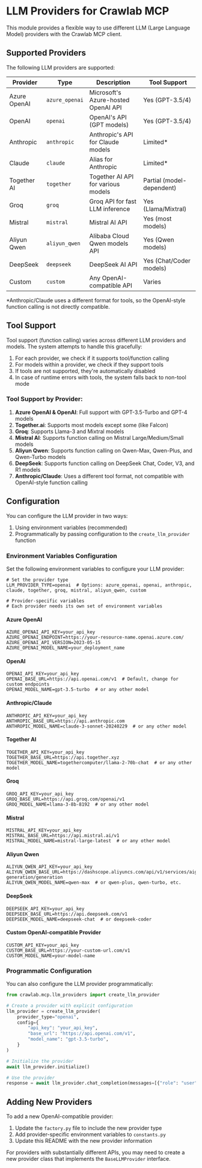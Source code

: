 # LLM Providers for Crawlab MCP

This module provides a flexible way to use different LLM (Large Language Model) providers with the Crawlab MCP client.

## Supported Providers

The following LLM providers are supported:

| Provider | Type | Description | Tool Support |
|----------|------|-------------|-------------|
| Azure OpenAI | `azure_openai` | Microsoft's Azure-hosted OpenAI API | Yes (GPT-3.5/4) |
| OpenAI | `openai` | OpenAI's API (GPT models) | Yes (GPT-3.5/4) |
| Anthropic | `anthropic` | Anthropic's API for Claude models | Limited* |
| Claude | `claude` | Alias for Anthropic | Limited* |
| Together AI | `together` | Together AI API for various models | Partial (model-dependent) |
| Groq | `groq` | Groq API for fast LLM inference | Yes (Llama/Mixtral) |
| Mistral | `mistral` | Mistral AI API | Yes (most models) |
| Aliyun Qwen | `aliyun_qwen` | Alibaba Cloud Qwen models API | Yes (Qwen models) |
| DeepSeek | `deepseek` | DeepSeek AI API | Yes (Chat/Coder models) |
| Custom | `custom` | Any OpenAI-compatible API | Varies |

*Anthropic/Claude uses a different format for tools, so the OpenAI-style function calling is not directly compatible.

## Tool Support

Tool support (function calling) varies across different LLM providers and models. The system attempts to handle this gracefully:

1. For each provider, we check if it supports tool/function calling
2. For models within a provider, we check if they support tools
3. If tools are not supported, they're automatically disabled
4. In case of runtime errors with tools, the system falls back to non-tool mode

### Tool Support by Provider:

1. **Azure OpenAI & OpenAI**: Full support with GPT-3.5-Turbo and GPT-4 models
2. **Together.ai**: Supports most models except some (like Falcon)
3. **Groq**: Supports Llama-3 and Mixtral models
4. **Mistral AI**: Supports function calling on Mistral Large/Medium/Small models
5. **Aliyun Qwen**: Supports function calling on Qwen-Max, Qwen-Plus, and Qwen-Turbo models
6. **DeepSeek**: Supports function calling on DeepSeek Chat, Coder, V3, and R1 models
7. **Anthropic/Claude**: Uses a different tool format, not compatible with OpenAI-style function calling

## Configuration

You can configure the LLM provider in two ways:

1. Using environment variables (recommended)
2. Programmatically by passing configuration to the `create_llm_provider` function

### Environment Variables Configuration

Set the following environment variables to configure your LLM provider:

```
# Set the provider type
LLM_PROVIDER_TYPE=openai  # Options: azure_openai, openai, anthropic, claude, together, groq, mistral, aliyun_qwen, custom

# Provider-specific variables
# Each provider needs its own set of environment variables
```

#### Azure OpenAI

```
AZURE_OPENAI_API_KEY=your_api_key
AZURE_OPENAI_ENDPOINT=https://your-resource-name.openai.azure.com/
AZURE_OPENAI_API_VERSION=2023-05-15
AZURE_OPENAI_MODEL_NAME=your_deployment_name
```

#### OpenAI

```
OPENAI_API_KEY=your_api_key
OPENAI_BASE_URL=https://api.openai.com/v1  # Default, change for custom endpoints
OPENAI_MODEL_NAME=gpt-3.5-turbo  # or any other model
```

#### Anthropic/Claude

```
ANTHROPIC_API_KEY=your_api_key
ANTHROPIC_BASE_URL=https://api.anthropic.com
ANTHROPIC_MODEL_NAME=claude-3-sonnet-20240229  # or any other model
```

#### Together AI

```
TOGETHER_API_KEY=your_api_key
TOGETHER_BASE_URL=https://api.together.xyz
TOGETHER_MODEL_NAME=togethercomputer/llama-2-70b-chat  # or any other model
```

#### Groq

```
GROQ_API_KEY=your_api_key
GROQ_BASE_URL=https://api.groq.com/openai/v1
GROQ_MODEL_NAME=llama-3-8b-8192  # or any other model
```

#### Mistral

```
MISTRAL_API_KEY=your_api_key
MISTRAL_BASE_URL=https://api.mistral.ai/v1
MISTRAL_MODEL_NAME=mistral-large-latest  # or any other model
```

#### Aliyun Qwen

```
ALIYUN_QWEN_API_KEY=your_api_key
ALIYUN_QWEN_BASE_URL=https://dashscope.aliyuncs.com/api/v1/services/aigc/text-generation/generation
ALIYUN_QWEN_MODEL_NAME=qwen-max  # or qwen-plus, qwen-turbo, etc.
```

#### DeepSeek

```
DEEPSEEK_API_KEY=your_api_key
DEEPSEEK_BASE_URL=https://api.deepseek.com/v1
DEEPSEEK_MODEL_NAME=deepseek-chat  # or deepseek-coder
```

#### Custom OpenAI-compatible Provider

```
CUSTOM_API_KEY=your_api_key
CUSTOM_BASE_URL=https://your-custom-url.com/v1
CUSTOM_MODEL_NAME=your-model-name
```

### Programmatic Configuration

You can also configure the LLM provider programmatically:

```python
from crawlab.mcp.llm_providers import create_llm_provider

# Create a provider with explicit configuration
llm_provider = create_llm_provider(
    provider_type="openai",
    config={
        "api_key": "your_api_key",
        "base_url": "https://api.openai.com/v1",
        "model_name": "gpt-3.5-turbo",
    }
)

# Initialize the provider
await llm_provider.initialize()

# Use the provider
response = await llm_provider.chat_completion(messages=[{"role": "user", "content": "Hello!"}])
```

## Adding New Providers

To add a new OpenAI-compatible provider:

1. Update the `factory.py` file to include the new provider type
2. Add provider-specific environment variables to `constants.py`
3. Update this README with the new provider information

For providers with substantially different APIs, you may need to create a new provider class that implements the `BaseLLMProvider` interface.